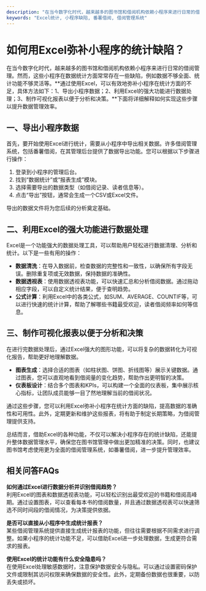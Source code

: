 ```yaml
---
description: "在当今数字化时代，越来越多的图书馆和借阅机构依赖小程序来进行日常的借阅管理。然而，这些小程序在数据统计方面常常存在一些缺陷，例如数据不够全面、统计功能不够灵活等。**通过使用Excel，可以有效地弥补小程序在统计方面的不足，具体方法如下：1、导出小程序数据；2、利用Excel的强大功能进行数据处理；3、制作可视化报表以便于分析和决策。**下面将详细解释如何实现这些步骤以提升数据管理效率。"
keywords: "Excel统计, 小程序缺陷, 番薯借阅, 借阅管理系统"
---
```

# 如何用Excel弥补小程序的统计缺陷？  
在当今数字化时代，越来越多的图书馆和借阅机构依赖小程序来进行日常的借阅管理。然而，这些小程序在数据统计方面常常存在一些缺陷，例如数据不够全面、统计功能不够灵活等。**通过使用Excel，可以有效地弥补小程序在统计方面的不足，具体方法如下：1、导出小程序数据；2、利用Excel的强大功能进行数据处理；3、制作可视化报表以便于分析和决策。**下面将详细解释如何实现这些步骤以提升数据管理效率。

## 一、导出小程序数据  
首先，要开始使用Excel进行统计，需要从小程序中导出相关数据。许多借阅管理系统，包括番薯借阅，在其管理后台提供了数据导出功能。您可以根据以下步骤进行操作：

1. 登录到小程序的管理后台。
2. 找到“数据统计”或“报表生成”模块。
3. 选择需要导出的数据类型（如借阅记录、读者信息等）。
4. 点击“导出”按钮，通常会生成一个CSV或Excel文件。

导出的数据文件将为您后续的分析奠定基础。

## 二、利用Excel的强大功能进行数据处理  
Excel是一个功能强大的数据处理工具，可以帮助用户轻松进行数据清理、分析和统计。以下是一些有用的操作：

- **数据清洗**：在导入数据前，检查数据的完整性和一致性，以确保所有字段无误。删除重复项或无效数据，保持数据的准确性。
- **数据透视表**：使用数据透视表功能，可以快速汇总和分析借阅数据。通过拖动相应字段，可以自定义统计结果，便于查明趋势。
- **公式计算**：利用Excel中的各类公式，如SUM、AVERAGE、COUNTIF等，可以进行快速的统计计算，帮助了解哪些书籍最受欢迎，读者借阅频率如何等信息。

## 三、制作可视化报表以便于分析和决策  
在进行完数据处理后，通过Excel强大的图形功能，可以将复杂的数据转化为可视化报告，帮助更好地理解数据。

- **图表生成**：选择合适的图表（如柱状图、饼图、折线图等）展示关键数据。通过图表，您可以直观地看到借阅量的变化趋势，帮助作出更明智的决策。
- **仪表板设计**：结合多个图表和KPIs，可以构建一个全面的仪表板，集中展示核心指标，让团队成员能够一目了然地理解当前的借阅状况。

通过这些步骤，您可以利用Excel弥补小程序在统计方面的缺陷，提高数据的准确性和可用性。此外，定期更新和维护这些报表，将有助于制定长期策略，为借阅管理提供支持。

总结而言，借助Excel的各种功能，不仅可以解决小程序存在的统计缺陷，还能提升整体数据管理水平，确保您在图书馆管理中做出更加精准的决策。同时，也建议图书馆考虑使用更为全面的借阅管理系统，如番薯借阅，进一步提升管理效率。

## 相关问答FAQs

**如何通过Excel进行数据分析并识别借阅趋势？**  
利用Excel的图表和数据透视表功能，可以轻松识别出最受欢迎的书籍和借阅高峰期。通过设置图表，可以查看每本书的借阅数量，并且通过数据透视表可以快速筛选不同时间段的借阅情况，为决策提供依据。

**是否可以直接从小程序中生成统计报表？**  
某些借阅管理系统提供直接生成统计报表的功能，但往往需要根据不同需求进行调整。如果小程序的统计功能不足，可以借助Excel进一步处理数据，生成更符合需求的报表。

**使用Excel的统计功能有什么安全隐患吗？**  
在使用Excel处理敏感数据时，注意保护数据安全与隐私。可以通过设置密码保护文件或限制其访问权限来确保数据的安全性。此外，定期备份数据也很重要，以防丢失或损坏。
